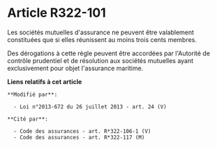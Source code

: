 # Article R322-101

Les sociétés mutuelles d'assurance ne peuvent être valablement constituées que si elles réunissent au moins trois cents
membres. 

Des dérogations à cette règle peuvent être accordées par l'Autorité de contrôle prudentiel et de résolution aux sociétés
mutuelles ayant exclusivement pour objet l'assurance maritime.

**Liens relatifs à cet article**

	**Modifié par**:

	  - Loi n°2013-672 du 26 juillet 2013 - art. 24 (V)

	**Cité par**:

	  - Code des assurances - art. R*322-106-1 (V)
	  - Code des assurances - art. R*322-117 (M)
